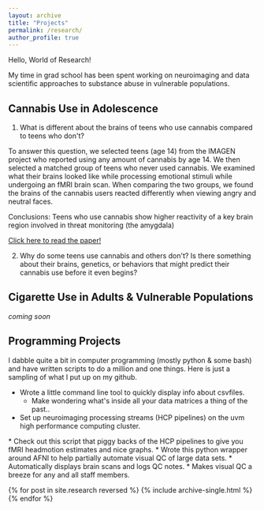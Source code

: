 ```yaml
---
layout: archive
title: "Projects"
permalink: /research/
author_profile: true
---
```

Hello, World of Research!

My time in grad school has been spent working on neuroimaging and data scientific approaches to substance abuse in vulnerable populations.

## Cannabis Use in Adolescence
1. What is different about the brains of teens who use cannabis compared to teens who don't?

To answer this question, we selected teens (age 14) from the IMAGEN project who reported using any amount of cannabis by age 14. We then 
selected a matched group of teens who never used cannabis. We examined what their brains looked like while processing emotional stimuli 
while undergoing an fMRI brain scan. When comparing the two groups, we found the brains of the cannabis users 
reacted differently when viewing angry and neutral faces.

Conclusions: Teens who use cannabis show higher reactivity of a key brain region involved in threat monitoring (the amygdala)

[Click here to read the paper!](https://philipspechler.github.io/publication/Publication1_Spechler_DCN_2015)

2. Why do some teens use cannabis and others don't? Is there something about their brains, genetics, or behaviors that might predict their 
cannabis use before it even begins?


## Cigarette Use in Adults & Vulnerable Populations
*coming soon*

## Programming Projects
I dabble quite a bit in computer programming (mostly python & some bash) and have written scripts to do a million and one things. Here is 
just a sampling of what I put up on my github.  
* Wrote a little command line tool to quickly display info about csvfiles.
  * Make wondering what's inside all your data matrices <a hrefs=https://github.com/PhilipSpechler/csvnome>a thing of the past.</a>.
* Set up neuroimaging processing streams (HCP pipelines) on the <a hrefs=https://www.uvm.edu/vacc>uvm high performance computing cluster.
</a>
  * Check out <a hrefs=https://github.com/PhilipSpechler/fMRI-HeadMotion-Checker>this script</a> that piggy backs of the HCP pipelines to 
  give you 
  fMRI headmotion estimates and nice graphs.  
* Wrote this python wrapper around AFNI to help partially <a hrefs=https://github.com/PhilipSpechler/Visual_QC_for_MRI_Datasets>automate 
 visual QC</a> of large data sets.
  * Automatically displays brain scans and logs QC notes.
  * Makes visual QC a breeze for any and all staff members. 


{% for post in site.research reversed %}
  {% include archive-single.html %}
{% endfor %}
